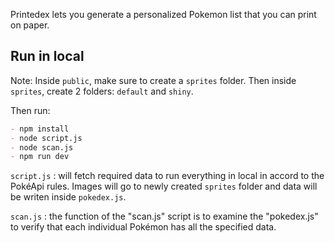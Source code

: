 Printedex lets you generate a personalized Pokemon list that you can print on paper.

## Run in local

Note:
Inside `public`, make sure to create a `sprites` folder. Then inside `sprites`, create 2 folders: `default` and `shiny`.

Then run:

```md
- npm install
- node script.js
- node scan.js
- npm run dev
```

`script.js` : will fetch required data to run everything in local in accord to the PokéApi rules. Images will go to newly created `sprites` folder and data will be writen inside `pokedex.js`.

`scan.js` : the function of the "scan.js" script is to examine the "pokedex.js" to verify that each individual Pokémon has all the specified data.
